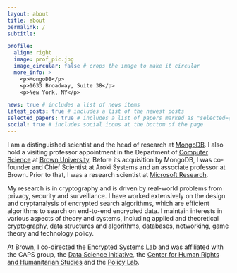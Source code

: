 ```yaml
---
layout: about
title: about
permalink: /
subtitle: 

profile:
  align: right
  image: prof_pic.jpg
  image_circular: false # crops the image to make it circular
  more_info: >
    <p>MongoDB</p>
    <p>1633 Broadway, Suite 38</p>
    <p>New York, NY</p>

news: true # includes a list of news items
latest_posts: true # includes a list of the newest posts
selected_papers: true # includes a list of papers marked as "selected={true}"
social: true # includes social icons at the bottom of the page
---
```


I am a distinguished scientist and the head of research at
[MongoDB](https://mongodb.com). I also hold a visiting professor appointment in
the Department of [Computer Science](https://cs.brown.edu) at [Brown
University](https://brown.edu). Before its acquisition by MongoDB, I was
co-founder and Chief Scientist at Aroki Systems and an associate professor at
Brown.  Prior to that, I was a research scientist at [Microsoft
Research](https://research.microsoft.com).

My research is in cryptography and is driven by real-world problems from
privacy, security and surveillance. I have worked extensively on the design and
cryptanalysis of encrypted search algorithms, which are efficient algorithms to
search on end-to-end encrypted data. I maintain interests in various aspects of
theory and systems, including applied and theoretical cryptography, data
structures and algorithms, databases, networking, game theory and technology
policy.

At Brown, I co-directed the [Encrypted Systems Lab](https://esl.cs.brown.edu)
and was affiliated with the CAPS group, the [Data Science
Initiative](https://dsi.brown.edu), the [Center for Human Rights and
Humanitarian Studies](https://watson.brown.edu/chrhs/) and the [Policy
Lab](https://thepolicylab.brown.edu/).


